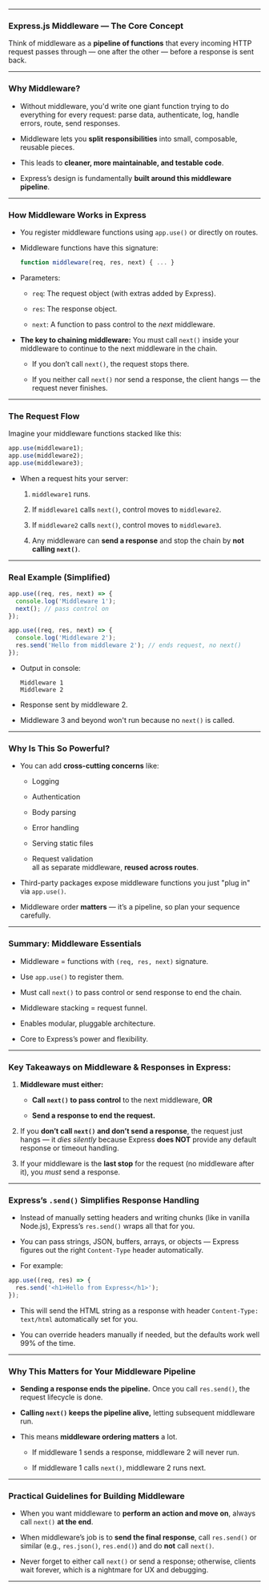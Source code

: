 
---

### Express.js Middleware — The Core Concept

Think of middleware as a **pipeline of functions** that every incoming HTTP request passes through — one after the other — before a response is sent back.

---

### Why Middleware?

- Without middleware, you'd write one giant function trying to do everything for every request: parse data, authenticate, log, handle errors, route, send responses.
    
- Middleware lets you **split responsibilities** into small, composable, reusable pieces.
    
- This leads to **cleaner, more maintainable, and testable code**.
    
- Express’s design is fundamentally **built around this middleware pipeline**.
    

---

### How Middleware Works in Express

- You register middleware functions using `app.use()` or directly on routes.
    
- Middleware functions have this signature:
    
    ```js
    function middleware(req, res, next) { ... }
    ```
    
- Parameters:
    
    - `req`: The request object (with extras added by Express).
        
    - `res`: The response object.
        
    - `next`: A function to pass control to the _next_ middleware.
        
- **The key to chaining middleware:** You must call `next()` inside your middleware to continue to the next middleware in the chain.
    
    - If you don’t call `next()`, the request stops there.
        
    - If you neither call `next()` nor send a response, the client hangs — the request never finishes.
        

---

### The Request Flow

Imagine your middleware functions stacked like this:

```js
app.use(middleware1);
app.use(middleware2);
app.use(middleware3);
```

- When a request hits your server:
    
    1. `middleware1` runs.
        
    2. If `middleware1` calls `next()`, control moves to `middleware2`.
        
    3. If `middleware2` calls `next()`, control moves to `middleware3`.
        
    4. Any middleware can **send a response** and stop the chain by **not calling `next()`**.
        

---

### Real Example (Simplified)

```js
app.use((req, res, next) => {
  console.log('Middleware 1');
  next(); // pass control on
});

app.use((req, res, next) => {
  console.log('Middleware 2');
  res.send('Hello from middleware 2'); // ends request, no next()
});
```

- Output in console:
    
    ```
    Middleware 1
    Middleware 2
    ```
    
- Response sent by middleware 2.
    
- Middleware 3 and beyond won't run because no `next()` is called.
    

---

### Why Is This So Powerful?

- You can add **cross-cutting concerns** like:
    
    - Logging
        
    - Authentication
        
    - Body parsing
        
    - Error handling
        
    - Serving static files
        
    - Request validation  
        all as separate middleware, **reused across routes**.
        
- Third-party packages expose middleware functions you just "plug in" via `app.use()`.
    
- Middleware order **matters** — it’s a pipeline, so plan your sequence carefully.
    

---

### Summary: Middleware Essentials

- Middleware = functions with `(req, res, next)` signature.
    
- Use `app.use()` to register them.
    
- Must call `next()` to pass control or send response to end the chain.
    
- Middleware stacking = request funnel.
    
- Enables modular, pluggable architecture.
    
- Core to Express’s power and flexibility.
    


---

### Key Takeaways on Middleware & Responses in Express:

1. **Middleware must either:**
    
    - **Call `next()` to pass control** to the next middleware, **OR**
        
    - **Send a response to end the request.**
        
2. If you **don’t call `next()` and don’t send a response**, the request just hangs — it _dies silently_ because Express **does NOT** provide any default response or timeout handling.
    
3. If your middleware is the **last stop** for the request (no middleware after it), you _must_ send a response.
    

---

### Express’s `.send()` Simplifies Response Handling

- Instead of manually setting headers and writing chunks (like in vanilla Node.js), Express’s `res.send()` wraps all that for you.
    
- You can pass strings, JSON, buffers, arrays, or objects — Express figures out the right `Content-Type` header automatically.
    
- For example:
    

```js
app.use((req, res) => {
  res.send('<h1>Hello from Express</h1>');
});
```

- This will send the HTML string as a response with header `Content-Type: text/html` automatically set for you.
    
- You can override headers manually if needed, but the defaults work well 99% of the time.
    

---

### Why This Matters for Your Middleware Pipeline

- **Sending a response ends the pipeline.** Once you call `res.send()`, the request lifecycle is done.
    
- **Calling `next()` keeps the pipeline alive,** letting subsequent middleware run.
    
- This means **middleware ordering matters** a lot.
    
    - If middleware 1 sends a response, middleware 2 will never run.
        
    - If middleware 1 calls `next()`, middleware 2 runs next.
        

---

### Practical Guidelines for Building Middleware

- When you want middleware to **perform an action and move on**, always call `next()` **at the end**.
    
- When middleware’s job is to **send the final response**, call `res.send()` or similar (e.g., `res.json()`, `res.end()`) and do **not** call `next()`.
    
- Never forget to either call `next()` or send a response; otherwise, clients wait forever, which is a nightmare for UX and debugging.
    

---

